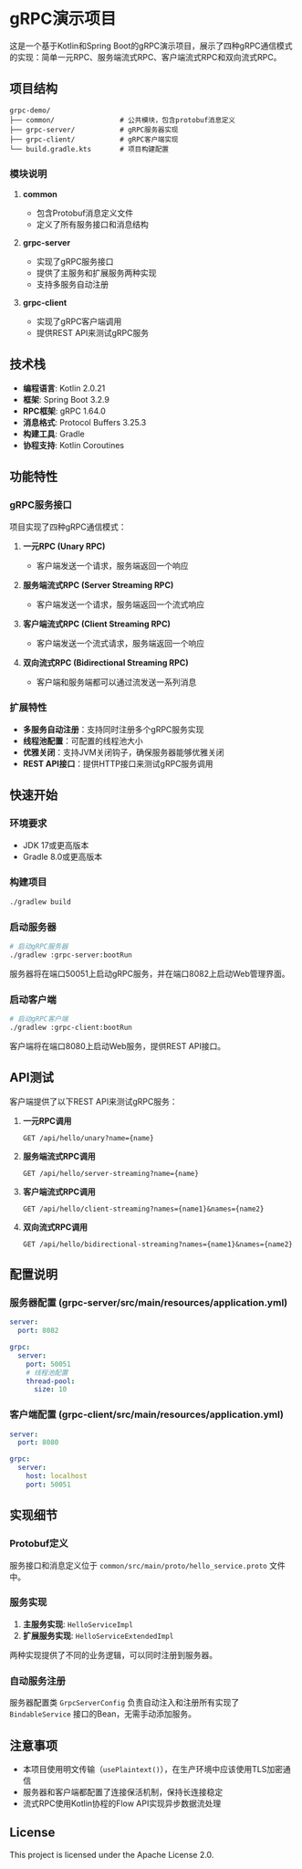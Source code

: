 # gRPC演示项目

这是一个基于Kotlin和Spring Boot的gRPC演示项目，展示了四种gRPC通信模式的实现：简单一元RPC、服务端流式RPC、客户端流式RPC和双向流式RPC。

## 项目结构

```
grpc-demo/
├── common/                # 公共模块，包含protobuf消息定义
├── grpc-server/           # gRPC服务器实现
├── grpc-client/           # gRPC客户端实现
└── build.gradle.kts       # 项目构建配置
```

### 模块说明

1. **common**
   - 包含Protobuf消息定义文件
   - 定义了所有服务接口和消息结构

2. **grpc-server**
   - 实现了gRPC服务接口
   - 提供了主服务和扩展服务两种实现
   - 支持多服务自动注册

3. **grpc-client**
   - 实现了gRPC客户端调用
   - 提供REST API来测试gRPC服务

## 技术栈

- **编程语言**: Kotlin 2.0.21
- **框架**: Spring Boot 3.2.9
- **RPC框架**: gRPC 1.64.0
- **消息格式**: Protocol Buffers 3.25.3
- **构建工具**: Gradle
- **协程支持**: Kotlin Coroutines

## 功能特性

### gRPC服务接口

项目实现了四种gRPC通信模式：

1. **一元RPC (Unary RPC)**
   - 客户端发送一个请求，服务端返回一个响应

2. **服务端流式RPC (Server Streaming RPC)**
   - 客户端发送一个请求，服务端返回一个流式响应

3. **客户端流式RPC (Client Streaming RPC)**
   - 客户端发送一个流式请求，服务端返回一个响应

4. **双向流式RPC (Bidirectional Streaming RPC)**
   - 客户端和服务端都可以通过流发送一系列消息

### 扩展特性

- **多服务自动注册**：支持同时注册多个gRPC服务实现
- **线程池配置**：可配置的线程池大小
- **优雅关闭**：支持JVM关闭钩子，确保服务器能够优雅关闭
- **REST API接口**：提供HTTP接口来测试gRPC服务调用

## 快速开始

### 环境要求

- JDK 17或更高版本
- Gradle 8.0或更高版本

### 构建项目

```bash
./gradlew build
```

### 启动服务器

```bash
# 启动gRPC服务器
./gradlew :grpc-server:bootRun
```

服务器将在端口50051上启动gRPC服务，并在端口8082上启动Web管理界面。

### 启动客户端

```bash
# 启动gRPC客户端
./gradlew :grpc-client:bootRun
```

客户端将在端口8080上启动Web服务，提供REST API接口。

## API测试

客户端提供了以下REST API来测试gRPC服务：

1. **一元RPC调用**
   ```
   GET /api/hello/unary?name={name}
   ```

2. **服务端流式RPC调用**
   ```
   GET /api/hello/server-streaming?name={name}
   ```

3. **客户端流式RPC调用**
   ```
   GET /api/hello/client-streaming?names={name1}&names={name2}
   ```

4. **双向流式RPC调用**
   ```
   GET /api/hello/bidirectional-streaming?names={name1}&names={name2}
   ```

## 配置说明

### 服务器配置 (grpc-server/src/main/resources/application.yml)

```yaml
server:
  port: 8082

grpc:
  server:
    port: 50051
    # 线程池配置
    thread-pool:
      size: 10
```

### 客户端配置 (grpc-client/src/main/resources/application.yml)

```yaml
server:
  port: 8080

grpc:
  server:
    host: localhost
    port: 50051
```

## 实现细节

### Protobuf定义

服务接口和消息定义位于 `common/src/main/proto/hello_service.proto` 文件中。

### 服务实现

1. **主服务实现**: `HelloServiceImpl`
2. **扩展服务实现**: `HelloServiceExtendedImpl`

两种实现提供了不同的业务逻辑，可以同时注册到服务器。

### 自动服务注册

服务器配置类 `GrpcServerConfig` 负责自动注入和注册所有实现了 `BindableService` 接口的Bean，无需手动添加服务。

## 注意事项

- 本项目使用明文传输（`usePlaintext()`），在生产环境中应该使用TLS加密通信
- 服务器和客户端都配置了连接保活机制，保持长连接稳定
- 流式RPC使用Kotlin协程的Flow API实现异步数据流处理

## License

This project is licensed under the Apache License 2.0.
